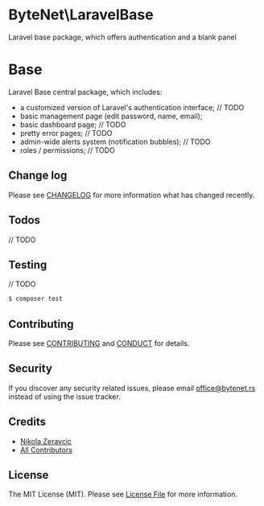 # ByteNet\LaravelBase
Laravel base package, which offers authentication and a blank panel

# Base

Laravel Base central package, which includes:
- a customized version of Laravel's authentication interface; // TODO
- basic management page (edit password, name, email);
- basic dashboard page; // TODO
- pretty error pages; // TODO
- admin-wide alerts system (notification bubbles); // TODO
- roles / permissions; // TODO

## Change log

Please see [CHANGELOG](CHANGELOG.md) for more information what has changed recently.

## Todos

// TODO

## Testing

// TODO

``` bash
$ composer test
```

## Contributing

Please see [CONTRIBUTING](CONTRIBUTING.md) and [CONDUCT](CONDUCT.md) for details.

## Security

If you discover any security related issues, please email office@bytenet.rs instead of using the issue tracker.

## Credits

- [Nikola Zeravcic][link-author]
- [All Contributors][link-contributors]

## License

The MIT License (MIT). Please see [License File](LICENSE.md) for more information.

[link-author]: https://github.com/zeravcic
[link-contributors]: ../../contributors
